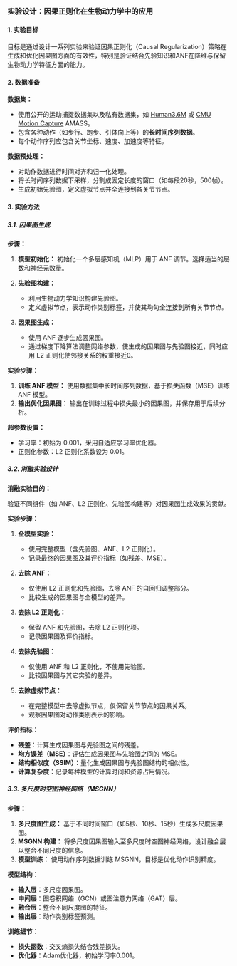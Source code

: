 ### 实验设计：因果正则化在生物动力学中的应用

#### 1. 实验目标

目标是通过设计一系列实验来验证因果正则化（Causal Regularization）策略在生成和优化因果图方面的有效性，特别是验证结合先验知识和ANF在降维与保留生物动力学特征方面的能力。

#### 2. 数据准备

**数据集：**

- 使用公开的运动捕捉数据集以及私有数据集，如 [Human3.6M](http://vision.imar.ro/human3.6m/) 或 [CMU Motion Capture](http://mocap.cs.cmu.edu/) AMASS。
- 包含各种动作（如步行、跑步、引体向上等）的**长时间序列数据**。
- 每个动作序列应包含关节坐标、速度、加速度等特征。

**数据预处理：**

- 对动作数据进行时间对齐和归一化处理。
- 将长时间序列数据下采样，分割成固定长度的窗口（如每段20秒，500帧）。
- 生成初始先验图，定义虚拟节点并全连接到各关节节点。

#### 3. 实验方法

##### 3.1. 因果图生成

**步骤：**

1. **模型初始化：** 初始化一个多层感知机（MLP）用于 ANF 调节。选择适当的层数和神经元数量。

2. **先验图构建：** 
   - 利用生物动力学知识构建先验图。
   - 定义虚拟节点，表示动作类别标签，并使其均匀全连接到所有关节节点。

3. **因果图生成：**
   - 使用 ANF 逐步生成因果图。 
   - 通过梯度下降算法调整网络参数，使生成的因果图与先验图接近，同时应用 L2 正则化使邻接关系的权重接近0。

**实验步骤：**

1. **训练 ANF 模型：** 使用数据集中长时间序列数据，基于损失函数（MSE）训练 ANF 模型。
3. **输出优化因果图：** 输出在训练过程中损失最小的因果图，并保存用于后续分析。

**超参数设置：**

- 学习率：初始为 0.001，采用自适应学习率优化器。
- 正则化参数：L2 正则化系数设为 0.01。

##### 3.2. 消融实验设计

**消融实验目的：**

验证不同组件（如 ANF、L2 正则化、先验图构建等）对因果图生成效果的贡献。

**实验步骤：**

1. **全模型实验：** 
   - 使用完整模型（含先验图、ANF、L2 正则化）。
   - 记录最终的因果图及其评价指标（如残差、MSE）。

2. **去除 ANF：** 
   - 仅使用 L2 正则化和先验图，去除 ANF 的自回归调整部分。
   - 比较生成的因果图与全模型的差异。

3. **去除 L2 正则化：**
   - 保留 ANF 和先验图，去除 L2 正则化项。
   - 记录因果图及评价指标。

4. **去除先验图：**
   - 仅使用 ANF 和 L2 正则化，不使用先验图。
   - 比较因果图与其它实验的差异。

5. **去除虚拟节点：**
   - 在完整模型中去除虚拟节点，仅保留关节节点的因果关系。
   - 观察因果图对动作类别表示的影响。

**评价指标：**

- **残差**：计算生成因果图与先验图之间的残差。
- **均方误差（MSE）**：评估生成因果图与先验图之间的 MSE。
- **结构相似度（SSIM）**：量化生成因果图与先验图结构的相似性。
- **计算复杂度**：记录每种模型的计算时间和资源占用情况。

##### 3.3. 多尺度时空图神经网络（MSGNN）

**步骤：**

1. **多尺度图生成：** 基于不同时间窗口（如5秒、10秒、15秒）生成多尺度因果图。
2. **MSGNN 构建：** 将多尺度因果图输入至多尺度时空图神经网络，设计融合层以整合不同尺度的信息。
3. **模型训练：** 使用动作序列数据训练 MSGNN，目标是优化动作识别精度。

**模型结构：**

- **输入层**：多尺度因果图。
- **中间层**：图卷积网络（GCN）或图注意力网络（GAT）层。
- **融合层**：整合不同尺度图的特征。
- **输出层**：动作类别标签预测。

**训练细节：**

- **损失函数**：交叉熵损失结合残差损失。
- **优化器**：Adam优化器，初始学习率0.001。
